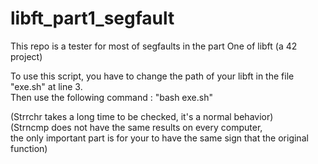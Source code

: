# libft_part1_segfault
This repo is a tester for most of segfaults in the part One of libft (a 42 project)

To use this script, you have to change the path of your libft in the file "exe.sh" at line 3.   
Then use the following command : "bash exe.sh"

(Strrchr takes a long time to be checked, it's a normal behavior)   
(Strncmp does not have the same results on every computer,  
the only important part is for your to have the same sign that the original function)
